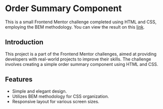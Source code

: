 # Order Summary Component

This is a small Frontend Mentor challenge completed using HTML and CSS, employing the BEM methodology. You can view the result on this [link](https://matbac85.github.io/order-summary-component/).

## Introduction

This project is a part of the Frontend Mentor challenges, aimed at providing developers with real-world projects to improve their skills. The challenge involves creating a simple order summary component using HTML and CSS.

## Features

- Simple and elegant design.
- Utilizes BEM methodology for CSS organization.
- Responsive layout for various screen sizes.
